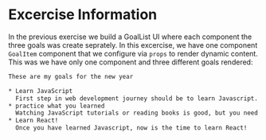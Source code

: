 # Excercise Information

In the previous exercise we build a GoalList UI where each component the three goals was create seprately. In this excercise, we have one component `GoalItem` component that we configure via `props` to render dynamic content. This was we have only one component and three different goals rendered:

```html
These are my goals for the new year

* Learn JavaScript
  First step in web development journey should be to learn Javascript.
* practice what you learned
  Watching JavaScript tutorials or reading books is good, but you need to practice aswell.
* Learn React!
  Once you have learned Javascript, now is the time to learn React!
```
